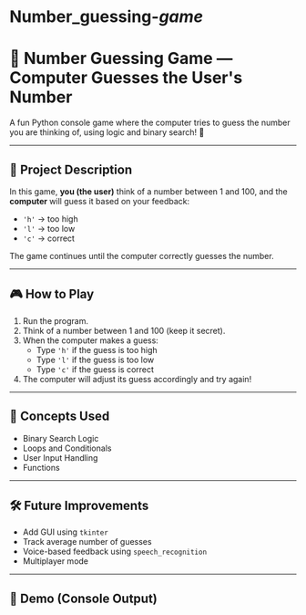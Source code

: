 # Number_guessing-_game_
# 🤖 Number Guessing Game — Computer Guesses the User's Number

A fun Python console game where the computer tries to guess the number you are thinking of, using logic and binary search! 🎯

---

## 📌 Project Description

In this game, **you (the user)** think of a number between 1 and 100, and the **computer** will guess it based on your feedback:

- `'h'` → too high  
- `'l'` → too low  
- `'c'` → correct  

The game continues until the computer correctly guesses the number.

---

## 🎮 How to Play

1. Run the program.
2. Think of a number between 1 and 100 (keep it secret).
3. When the computer makes a guess:
   - Type `'h'` if the guess is too high  
   - Type `'l'` if the guess is too low  
   - Type `'c'` if the guess is correct  
4. The computer will adjust its guess accordingly and try again!

---

## 🧠 Concepts Used

- Binary Search Logic
- Loops and Conditionals
- User Input Handling
- Functions

---

## 🛠️ Future Improvements

- Add GUI using `tkinter`
- Track average number of guesses
- Voice-based feedback using `speech_recognition`
- Multiplayer mode

---

## 📸 Demo (Console Output)


